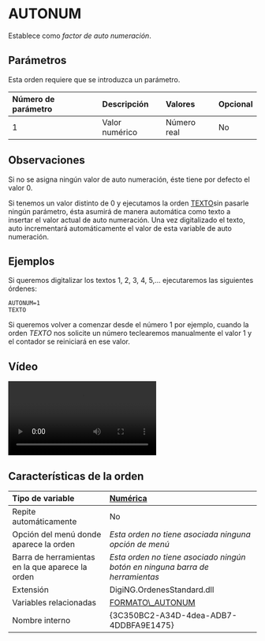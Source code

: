 # AUTONUM

Establece como _factor de auto numeración_.

## Parámetros

Esta orden requiere que se introduzca un parámetro.

| Número de parámetro | Descripción | Valores | Opcional |
| :--- | :--- | :--- | :--- |
| 1 | Valor numérico | Número real | No |

## Observaciones

Si no se asigna ningún valor de auto numeración, éste tiene por defecto el valor 0.

Si tenemos un valor distinto de 0 y ejecutamos la orden [TEXTO](../../ordenes/t/texto.md)sin pasarle ningún parámetro, ésta asumirá de manera automática como texto a insertar el valor actual de auto numeración. Una vez digitalizado el texto, auto incrementará automáticamente el valor de esta variable de auto numeración.

## Ejemplos

Si queremos digitalizar los textos 1, 2, 3, 4, 5,... ejecutaremos las siguientes órdenes:

```text
AUTONUM=1
TEXTO
```

Si queremos volver a comenzar desde el número 1 por ejemplo, cuando la orden _TEXTO_ nos solicite un número teclearemos manualmente el valor 1 y el contador se reiniciará en ese valor.

## Vídeo

<video controls><source src="https://digi21.blob.core.windows.net/videos-ayuda/AUTONUM.mp4" caption="" type="video/mp4"></video>

## Características de la orden

| Tipo de variable | [Numérica](../../../ordenes/variables/variables-numericas.md) |
| :--- | :--- |
| Repite automáticamente | No |
| Opción del menú donde aparece la orden | _Esta orden no tiene asociada ninguna opción de menú_ |
| Barra de herramientas en la que aparece la orden | _Esta orden no tiene asociado ningún botón en ninguna barra de herramientas_ |
| Extensión | DigiNG.OrdenesStandard.dll |
| Variables relacionadas | [FORMATO\\_AUTONUM](/digi3d-net/referencia/ventana-de-dibujo/variables/f/formato-autonum.md) |
| Nombre interno | {3C350BC2-A34D-4dea-ADB7-4DDBFA9E1475} |

